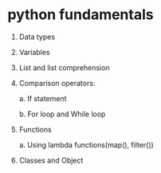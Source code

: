 # python fundamentals
1. Data types

2. Variables

3. List and list comprehension

4. Comparison operators:

    a. If statement

    b. For loop and While loop

5. Functions

    a. Using lambda functions(map(), filter())

6. Classes and Object


